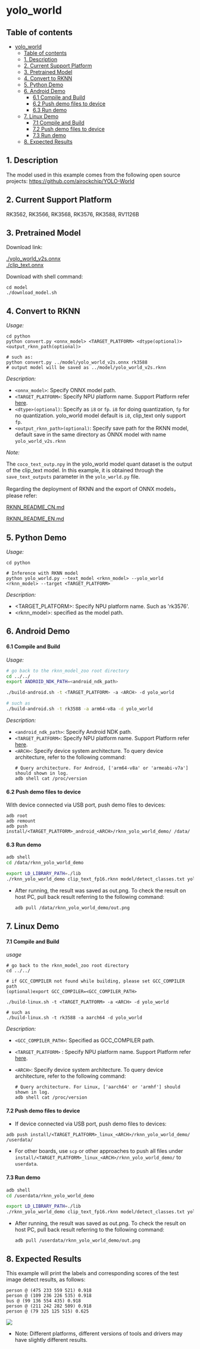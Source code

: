# yolo_world

## Table of contents

- [yolo\_world](#yolo_world)
  - [Table of contents](#table-of-contents)
  - [1. Description](#1-description)
  - [2. Current Support Platform](#2-current-support-platform)
  - [3. Pretrained Model](#3-pretrained-model)
  - [4. Convert to RKNN](#4-convert-to-rknn)
  - [5. Python Demo](#5-python-demo)
  - [6. Android Demo](#6-android-demo)
      - [6.1 Compile and Build](#61-compile-and-build)
      - [6.2 Push demo files to device](#62-push-demo-files-to-device)
      - [6.3 Run demo](#63-run-demo)
  - [7. Linux Demo](#7-linux-demo)
      - [7.1 Compile and Build](#71-compile-and-build)
      - [7.2 Push demo files to device](#72-push-demo-files-to-device)
      - [7.3 Run demo](#73-run-demo)
  - [8. Expected Results](#8-expected-results)



## 1. Description
The model used in this example comes from the following open source projects:
https://github.com/airockchip/YOLO-World



## 2. Current Support Platform

RK3562, RK3566, RK3568, RK3576, RK3588, RV1126B


## 3. Pretrained Model

Download link: 

[./yolo_world_v2s.onnx](https://ftrg.zbox.filez.com/v2/delivery/data/95f00b0fc900458ba134f8b180b3f7a1/examples/yolo_world/yolo_world_v2s.onnx)<br />
[./clip_text.onnx](https://ftrg.zbox.filez.com/v2/delivery/data/95f00b0fc900458ba134f8b180b3f7a1/examples/yolo_world/clip_text.onnx)

Download with shell command:

```
cd model
./download_model.sh
```



## 4. Convert to RKNN

*Usage:*

```shell
cd python
python convert.py <onnx_model> <TARGET_PLATFORM> <dtype(optional)> <output_rknn_path(optional)>

# such as: 
python convert.py ../model/yolo_world_v2s.onnx rk3588
# output model will be saved as ../model/yolo_world_v2s.rknn
```

*Description:*

- `<onnx_model>`: Specify ONNX model path.
- `<TARGET_PLATFORM>`: Specify NPU platform name. Support Platform refer [here](#2-current-support-platform).
- `<dtype>(optional)`: Specify as `i8` or `fp`. `i8` for doing quantization, `fp` for no quantization. yolo_world model default is `i8`, clip_text only support `fp`.
- `<output_rknn_path>(optional)`: Specify save path for the RKNN model, default save in the same directory as ONNX model with name `yolo_world_v2s.rknn`

*Note:*

The `coco_text_outp.npy` in the yolo_world model quant dataset is the output of the clip_text model. In this example, it is obtained through the `save_text_outputs` parameter in the `yolo_world.py` file.

Regarding the deployment of RKNN and the export of ONNX models， please refer:

[RKNN_README_CN.md](https://github.com/airockchip/YOLO-World/blob/master/RKNN_README_CN.md)

[RKNN_README_EN.md](https://github.com/airockchip/YOLO-World/blob/master/RKNN_README_EN.md)


## 5. Python Demo

*Usage:*

```shell
cd python

# Inference with RKNN model
python yolo_world.py --text_model <rknn_model> --yolo_world <rknn_model> --target <TARGET_PLATFORM>
```
*Description:*
- <TARGET_PLATFORM>: Specify NPU platform name. Such as 'rk3576'.
- <rknn_model>: specified as the model path.



## 6. Android Demo

#### 6.1 Compile and Build

*Usage:*

```sh
# go back to the rknn_model_zoo root directory
cd ../../
export ANDROID_NDK_PATH=<android_ndk_path>

./build-android.sh -t <TARGET_PLATFORM> -a <ARCH> -d yolo_world

# such as 
./build-android.sh -t rk3588 -a arm64-v8a -d yolo_world
```

*Description:*
- `<android_ndk_path>`: Specify Android NDK path.
- `<TARGET_PLATFORM>`: Specify NPU platform name. Support Platform refer [here](#2-current-support-platform).
- `<ARCH>`: Specify device system architecture. To query device architecture, refer to the following command:
	```shell
	# Query architecture. For Android, ['arm64-v8a' or 'armeabi-v7a'] should shown in log.
	adb shell cat /proc/version
	```

#### 6.2 Push demo files to device

With device connected via USB port, push demo files to devices:

```shell
adb root
adb remount
adb push install/<TARGET_PLATFORM>_android_<ARCH>/rknn_yolo_world_demo/ /data/
```

#### 6.3 Run demo

```sh
adb shell
cd /data/rknn_yolo_world_demo

export LD_LIBRARY_PATH=./lib
./rknn_yolo_world_demo clip_text_fp16.rknn model/detect_classes.txt yolo_world_v2s_i8.rknn model/bus.jpg
```

- After running, the result was saved as out.png. To check the result on host PC, pull back result referring to the following command: 

  ```sh
  adb pull /data/rknn_yolo_world_demo/out.png
  ```



## 7. Linux Demo

#### 7.1 Compile and Build

*usage*

```shell
# go back to the rknn_model_zoo root directory
cd ../../

# if GCC_COMPILER not found while building, please set GCC_COMPILER path
(optional)export GCC_COMPILER=<GCC_COMPILER_PATH>

./build-linux.sh -t <TARGET_PLATFORM> -a <ARCH> -d yolo_world

# such as 
./build-linux.sh -t rk3588 -a aarch64 -d yolo_world
```

*Description:*

- `<GCC_COMPILER_PATH>`: Specified as GCC_COMPILER path.
- `<TARGET_PLATFORM>` : Specify NPU platform name. Support Platform refer [here](#2-current-support-platform).
- `<ARCH>`: Specify device system architecture. To query device architecture, refer to the following command: 
  
  ```shell
  # Query architecture. For Linux, ['aarch64' or 'armhf'] should shown in log.
  adb shell cat /proc/version
  ```

#### 7.2 Push demo files to device

- If device connected via USB port, push demo files to devices:

```shell
adb push install/<TARGET_PLATFORM>_linux_<ARCH>/rknn_yolo_world_demo/ /userdata/
```

- For other boards, use `scp` or other approaches to push all files under `install/<TARGET_PLATFORM>_linux_<ARCH>/rknn_yolo_world_demo/` to `userdata`.

#### 7.3 Run demo

```sh
adb shell
cd /userdata/rknn_yolo_world_demo

export LD_LIBRARY_PATH=./lib
./rknn_yolo_world_demo clip_text_fp16.rknn model/detect_classes.txt yolo_world_v2s_i8.rknn model/bus.jpg
```

- After running, the result was saved as out.png. To check the result on host PC, pull back result referring to the following command: 

  ```
  adb pull /userdata/rknn_yolo_world_demo/out.png
  ```



## 8. Expected Results

This example will print the labels and corresponding scores of the test image detect results, as follows:
```
person @ (475 233 559 521) 0.918
person @ (109 236 226 535) 0.918
bus @ (99 136 554 435) 0.918
person @ (211 242 282 509) 0.918
person @ (79 325 125 515) 0.625

```

<img src="result.png">
<br>

- Note: Different platforms, different versions of tools and drivers may have slightly different results.
